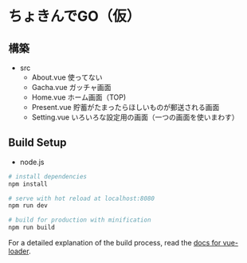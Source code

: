 # ちょきんでGO（仮）

## 構築
- src
  - About.vue 使ってない
  - Gacha.vue ガッチャ画面
  - Home.vue ホーム画面（TOP)
  - Present.vue 貯蓄がたまったらほしいものが郵送される画面	
  - Setting.vue いろいろな設定用の画面（一つの画面を使いまわす）

## Build Setup
- node.js

``` bash
# install dependencies
npm install

# serve with hot reload at localhost:8080
npm run dev

# build for production with minification
npm run build
```



For a detailed explanation of the build process, read the [docs for vue-loader](http://vuejs.github.io/vue-loader).

